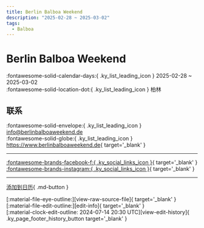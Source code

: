 ```yaml
---
title: Berlin Balboa Weekend
description: "2025-02-28 ~ 2025-03-02"
tags:
  - Balboa
---
```


# Berlin Balboa Weekend 

:fontawesome-solid-calendar-days:{ .ky_list_leading_icon } 2025-02-28 ~ 2025-03-02  
:fontawesome-solid-location-dot:{ .ky_list_leading_icon } 柏林  

## 联系

:fontawesome-solid-envelope:{ .ky_list_leading_icon } <info@berlinbalboaweekend.de>  
:fontawesome-solid-globe:{ .ky_list_leading_icon } <https://www.berlinbalboaweekend.de>{ target='_blank' }  

---

 [:fontawesome-brands-facebook-f:{ .ky_social_links_icon }](https://www.facebook.com/berlinbalboaweekend){ target='_blank' } [:fontawesome-brands-instagram:{ .ky_social_links_icon }](https://instagram.com/berlinbalboaweekend){ target='_blank' }

---

[添加到日历](https://swing.news/ics/zh-Hans/2025/de/berlin-balboa-weekend-2025.ics){ .md-button }

<div class="ky_page_footer" markdown>
<div class="ky_page_footer_trailing" markdown="span">
[:material-file-eye-outline:][view-raw-source-file]{ target='_blank' }
[:material-file-edit-outline:][edit-info]{ target='_blank' }
</div>
<div class="ky_page_footer_leading" markdown="span">
[:material-clock-edit-outline: 2024-07-14 20:30 UTC][view-edit-history]{ .ky_page_footer_history_button target='_blank' }
</div>
</div>

[view-raw-source-file]: https://github.com/swingdance/events/blob/main/2025/de/berlin-balboa-weekend-2025.json "查看原始源文件"
[edit-info]: https://github.com/swingdance/events/issues/new?assignees=&labels=update+event&projects=&template=03-update_entity.yml&title=%5B2025%2Fde%5D%20Berlin%20Balboa%20Weekend&region=de&year=2025&id=berlin-balboa-weekend-2025&name=Berlin%20Balboa%20Weekend&org_id= "编辑信息"

[view-edit-history]: https://github.com/swingdance/events/commits/main/2025/de/berlin-balboa-weekend-2025.json "查看编辑历史"
